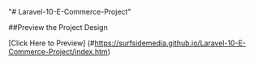 "# Laravel-10-E-Commerce-Project" 

##Preview the Project Design

[Click Here to Preview] (#https://surfsidemedia.github.io/Laravel-10-E-Commerce-Project/index.htm)